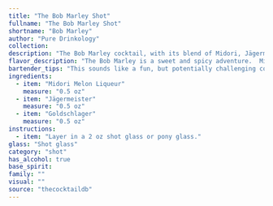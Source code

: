 ```yaml
---
title: "The Bob Marley Shot"
fullname: "The Bob Marley Shot"
shortname: "Bob Marley"
author: "Pure Drinkology"
collection:
description: "The Bob Marley cocktail, with its blend of Midori, Jägermeister, and Goldschlager, is a unique concoction that defies easy categorization. While it exhibits elements of the shooter family with its potent and layered flavors, its origin remains shrouded in mystery.  "
flavor_description: "The Bob Marley is a sweet and spicy adventure.  Midori's vibrant melon sweetness takes center stage, with Jägermeister adding a warming herbal kick and a touch of bitterness.  Goldschlager's cinnamon and gold flake provide a lingering, warming spice that balances the overall sweetness.  The result is a unique cocktail that's both refreshing and surprisingly complex. "
bartender_tips: "This sounds like a fun, but potentially challenging combination!  Here's the key: **temperature**. The Midori needs to be cold, so chill it in advance.  The Jägermeister and Goldschlager will be best served very cold too, so use a chilled mixing glass.  This will ensure the flavors blend properly and don't become overly strong.  Also, a good shake is essential to bring out the full potential of the cocktail. "
ingredients:
  - item: "Midori Melon Liqueur"
    measure: "0.5 oz"
  - item: "Jägermeister"
    measure: "0.5 oz"
  - item: "Goldschlager"
    measure: "0.5 oz"
instructions:
  - item: "Layer in a 2 oz shot glass or pony glass."
glass: "Shot glass"
category: "shot"
has_alcohol: true
base_spirit:
family: ""
visual: ""
source: "thecocktaildb"
---
```


